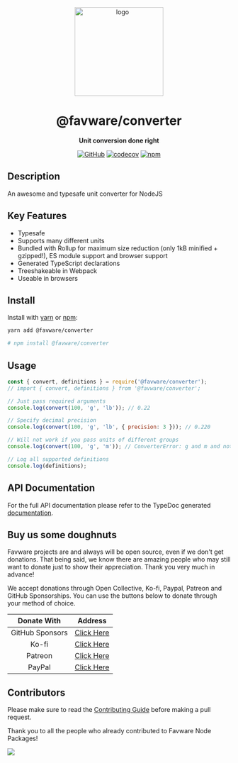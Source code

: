 <div align="center">

<img src="https://cdn.favware.tech/img/converter.png" height="200" alt="logo"/>

# @favware/converter

**Unit conversion done right**

[![GitHub](https://img.shields.io/github/license/favware/node-packages?logo=github&style=flat-square)](https://github.com/favware/node-packages/blob/main/LICENSE.md)
[![codecov](https://codecov.io/gh/favware/node-packages/branch/master/graph/badge.svg?token=Av8zxCVNz2)](https://codecov.io/gh/favware/node-packages)
[![npm](https://img.shields.io/npm/v/@favware/converter?color=crimson&logo=npm&style=flat-square)](https://www.npmjs.com/package/@favware/converter)

</div>

## Description

An awesome and typesafe unit converter for NodeJS

## Key Features

- Typesafe
- Supports many different units
- Bundled with Rollup for maximum size reduction (only 1kB minified + gzipped!), ES module support and browser support
- Generated TypeScript declarations
- Treeshakeable in Webpack
- Useable in browsers

## Install

Install with [yarn](https://yarnpkg.com) or [npm](https://www.npmjs.com/):

```sh
yarn add @favware/converter

# npm install @favware/converter
```

## Usage

```js
const { convert, definitions } = require('@favware/converter');
// import { convert, definitions } from '@favware/converter';

// Just pass required arguments
console.log(convert(100, 'g', 'lb')); // 0.22

// Specify decimal precision
console.log(convert(100, 'g', 'lb', { precision: 3 })); // 0.220

// Will not work if you pass units of different groups
console.log(convert(100, 'g', 'm')); // ConverterError: g and m and not in the same definition group

// Log all supported definitions
console.log(definitions);
```

## API Documentation

For the full API documentation please refer to the TypeDoc generated [documentation](https://favware.github.io/node-packages/modules/_favware_converter.html).

## Buy us some doughnuts

Favware projects are and always will be open source, even if we don't get donations. That being said, we know there are amazing people who may still want to donate just to show their appreciation. Thank you very much in advance!

We accept donations through Open Collective, Ko-fi, Paypal, Patreon and GitHub Sponsorships. You can use the buttons below to donate through your method of choice.

|   Donate With   |                      Address                      |
| :-------------: | :-----------------------------------------------: |
| GitHub Sponsors |  [Click Here](https://github.com/sponsors/Favna)  |
|      Ko-fi      |  [Click Here](https://donate.favware.tech/kofi)   |
|     Patreon     | [Click Here](https://donate.favware.tech/patreon) |
|     PayPal      | [Click Here](https://donate.favware.tech/paypal)  |

## Contributors

Please make sure to read the [Contributing Guide][contributing] before making a pull request.

Thank you to all the people who already contributed to Favware Node Packages!

<a href="https://github.com/favware/node-packages/graphs/contributors">
  <img src="https://contrib.rocks/image?repo=favware/node-packages" />
</a>

[contributing]: https://github.com/favware/node-packages/blob/main/.github/CONTRIBUTING.md
